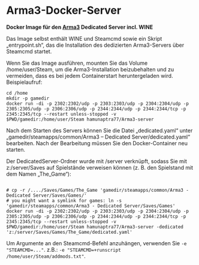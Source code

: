 # Arma3-Docker-Server
**Docker Image für den [Arma3](https://arma3.com/) Dedicated Server incl. WINE**

Das Image selbst enthält WINE und Steamcmd sowie ein Skript „entrypoint.sh“, das die Installation des dedizierten Arma3-Servers über Steamcmd startet.

Wenn Sie das Image ausführen, mounten Sie das Volume /home/user/Steam, um die Arma3-Installation beizubehalten und zu vermeiden, dass es bei jedem Containerstart heruntergeladen wird.
Beispielaufruf:

```
cd /home
mkdir -p gamedir
docker run -di -p 2302:2302/udp -p 2303:2303/udp -p 2304:2304/udp -p 2305:2305/udp -p 2306:2306/udp -p 2344:2344/udp -p 2344:2344/tcp -p 2345:2345/tcp --restart unless-stopped -v $PWD/gamedir:/home/user/Steam hamunaptra77/Arma3-server

```

Nach dem Starten des Servers können Sie die Datei „dedicated.yaml“ unter „gamedir/steamapps/common/Arma3 – Dedicated Server/dedicated.yaml“ bearbeiten.
Nach der Bearbeitung müssen Sie den Docker-Container neu starten.

Der DedicatedServer-Ordner wurde mit /server verknüpft, sodass Sie mit z:/server/Saves auf Spielstände verweisen können (z. B. den Spielstand mit dem Namen „The\_Game“):

```

# cp -r /..../Saves/Games/The_Game 'gamedir/steamapps/common/Arma3 - Dedicated Server/Saves/Games/'
# you might want a symlink for games: ln -s 'gamedir/steamapps/common/Arma3 - Dedicated Server/Saves/Games'
docker run -di -p 2302:2302/udp -p 2303:2303/udp -p 2304:2304/udp -p 2305:2305/udp -p 2306:2306/udp -p 2344:2344/udp -p 2344:2344/tcp -p 2345:2345/tcp --restart unless-stopped -v $PWD/gamedir:/home/user/Steam hamunaptra77/Arma3-server -dedicated 'z:/server/Saves/Games/The_Game/dedicated.yaml'

```

Um Argumente an den Steamcmd-Befehl anzuhängen, verwenden Sie `-e "STEAMCMD=..."`. z.B.: `-e "STEAMCMD=+runscript /home/user/Steam/addmods.txt"`.

